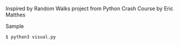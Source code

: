 Inspired by Random Walks project from Python Crash Course by Eric Matthes

Sample

```bash
$ python3 visual.py
```